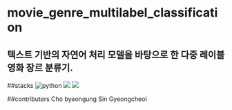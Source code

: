 # movie_genre_multilabel_classification
## 텍스트 기반의 자연어 처리 모델을 바탕으로 한 다중 레이블 영화 장르 분류기.

##stacks
![python](https://img.shields.io/badge/Python-3776AB?style=for-the-badge&logo=python&logoColor=white)
<img src="https://velog.velcdn.com/images/tm011899/post/b15461ed-110a-4fe8-aa45-9525862eef26/image.png">
<img src="https://i.namu.wiki/i/qMvE90N_zaNafQzfmKPuZ4TpVpysBnjSJ-NfDOJ6xEDXufwVxPuYiPEc_YSntkVLRpbvEiYUBBjekKEYTjMWRiJxNO3tdne7DKpiBhLZy29CNtSczgw66bS-Lnh2JjRn6lkIWBTM8kHdj0XnetLUBA.webp">

##contributers
Cho byeongung
Sin Gyeongcheol


